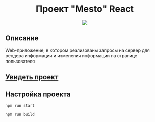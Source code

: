 <h1 align="center">Проект "Mesto" React</h1>
<p align="center">
  <img src="https://img.shields.io/badge/made%20by-opv1-blue.svg">
</p>

## Описание

Web-приложение, в котором реализованы запросы на сервер для рендера информации и изменения информации на странице пользователя

## [Увидеть проект](https://opv1.github.io/yp-course-3-react/)

## Настройка проекта

```
npm run start
```

```
npm run build
```
